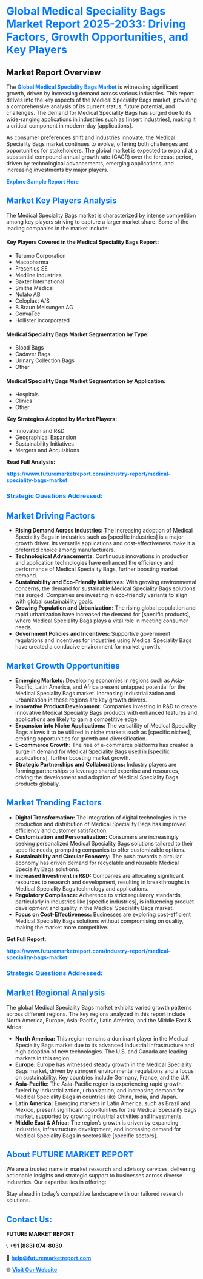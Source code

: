 <h1 style="color: #007BFF;">Global Medical Speciality Bags Market Report 2025-2033: Driving Factors, Growth Opportunities, and Key Players</h1>

<section id="overview">
<h2>Market Report Overview</h2>
<p>The <a href="https://www.futuremarketreport.com/industry-report/medical-speciality-bags-market" style="color: #007BFF; text-decoration: none;"><strong>Global Medical Speciality Bags Market</strong></a> is witnessing significant growth, driven by increasing demand across various industries. This report delves into the key aspects of the Medical Speciality Bags market, providing a comprehensive analysis of its current status, future potential, and challenges. The demand for Medical Speciality Bags has surged due to its wide-ranging applications in industries such as [insert industries], making it a critical component in modern-day [applications].</p>
<p>As consumer preferences shift and industries innovate, the Medical Speciality Bags market continues to evolve, offering both challenges and opportunities for stakeholders. The global market is expected to expand at a substantial compound annual growth rate (CAGR) over the forecast period, driven by technological advancements, emerging applications, and increasing investments by major players.</p>
</section>

<section id="overview">
<p><a href="https://www.futuremarketreport.com/request-sample/reportId=92861" style="color: #007BFF; text-decoration: none;"><strong>Explore Sample Report Here</strong></a></p>
</section>

<section id="key-players">
<h2 style="color: #007BFF;">Market Key Players Analysis</h2>
<p>The Medical Speciality Bags market is characterized by intense competition among key players striving to capture a larger market share. Some of the leading companies in the market include:</p>
<h4>Key Players Covered in the Medical Speciality Bags Report:</h4>
<ul><li>Terumo Corporation</li><li>Macopharma</li><li>Fresenius SE</li><li>Medline Industries</li><li>Baxter International</li><li>Smiths Medical</li><li>Nolato AB</li><li>Coloplast A/S</li><li>B.Braun Melsungen AG</li><li>ConvaTec</li><li>Hollister Incorporated</li></ul>
<h4>Medical Speciality Bags Market Segmentation by Type:</h4>
<ul><li>Blood Bags</li><li>Cadaver Bags</li><li>Urinary Collection Bags</li><li>Other</li></ul>

<h4>Medical Speciality Bags Market Segmentation by Application:</h4>
<ul><li>Hospitals</li><li>Clinics</li><li>Other</li></ul>
<p><strong>Key Strategies Adopted by Market Players:</strong></p>
<ul>
<li>Innovation and R&D</li>
<li>Geographical Expansion</li>
<li>Sustainability Initiatives</li>
<li>Mergers and Acquisitions</li>
</ul>
</section>

<section>
<p><strong>Read Full Analysis: </strong></p><a href="https://www.futuremarketreport.com/industry-report/medical-speciality-bags-market" style="color: #007BFF; text-decoration: none;"><strong>https://www.futuremarketreport.com/industry-report/medical-speciality-bags-market</strong></a>
<h3 style="color: #007BFF;">Strategic Questions Addressed:</h3>
</section>

<section id="driving-factors">
<h2 style="color: #007BFF;">Market Driving Factors</h2>
<ul>
<li><strong>Rising Demand Across Industries:</strong> The increasing adoption of Medical Speciality Bags in industries such as [specific industries] is a major growth driver. Its versatile applications and cost-effectiveness make it a preferred choice among manufacturers.</li>
<li><strong>Technological Advancements:</strong> Continuous innovations in production and application technologies have enhanced the efficiency and performance of Medical Speciality Bags, further boosting market demand.</li>
<li><strong>Sustainability and Eco-Friendly Initiatives:</strong> With growing environmental concerns, the demand for sustainable Medical Speciality Bags solutions has surged. Companies are investing in eco-friendly variants to align with global sustainability goals.</li>
<li><strong>Growing Population and Urbanization:</strong> The rising global population and rapid urbanization have increased the demand for [specific products], where Medical Speciality Bags plays a vital role in meeting consumer needs.</li>
<li><strong>Government Policies and Incentives:</strong> Supportive government regulations and incentives for industries using Medical Speciality Bags have created a conducive environment for market growth.</li>
</ul>
</section>

<section id="growth-opportunities">
<h2 style="color: #007BFF;">Market Growth Opportunities</h2>
<ul>
<li><strong>Emerging Markets:</strong> Developing economies in regions such as Asia-Pacific, Latin America, and Africa present untapped potential for the Medical Speciality Bags market. Increasing industrialization and urbanization in these regions are key growth drivers.</li>
<li><strong>Innovative Product Development:</strong> Companies investing in R&D to create innovative Medical Speciality Bags products with enhanced features and applications are likely to gain a competitive edge.</li>
<li><strong>Expansion into Niche Applications:</strong> The versatility of Medical Speciality Bags allows it to be utilized in niche markets such as [specific niches], creating opportunities for growth and diversification.</li>
<li><strong>E-commerce Growth:</strong> The rise of e-commerce platforms has created a surge in demand for Medical Speciality Bags used in [specific applications], further boosting market growth.</li>
<li><strong>Strategic Partnerships and Collaborations:</strong> Industry players are forming partnerships to leverage shared expertise and resources, driving the development and adoption of Medical Speciality Bags products globally.</li>
</ul>
</section>

<section id="trending-factors">
<h2 style="color: #007BFF;">Market Trending Factors</h2>
<ul>
<li><strong>Digital Transformation:</strong> The integration of digital technologies in the production and distribution of Medical Speciality Bags has improved efficiency and customer satisfaction.</li>
<li><strong>Customization and Personalization:</strong> Consumers are increasingly seeking personalized Medical Speciality Bags solutions tailored to their specific needs, prompting companies to offer customizable options.</li>
<li><strong>Sustainability and Circular Economy:</strong> The push towards a circular economy has driven demand for recyclable and reusable Medical Speciality Bags solutions.</li>
<li><strong>Increased Investment in R&D:</strong> Companies are allocating significant resources to research and development, resulting in breakthroughs in Medical Speciality Bags technology and applications.</li>
<li><strong>Regulatory Compliance:</strong> Adherence to strict regulatory standards, particularly in industries like [specific industries], is influencing product development and quality in the Medical Speciality Bags market.</li>
<li><strong>Focus on Cost-Effectiveness:</strong> Businesses are exploring cost-efficient Medical Speciality Bags solutions without compromising on quality, making the market more competitive.</li>
</ul>
</section>

<section>
<p><strong>Get Full Report: </strong></p><a href="https://www.futuremarketreport.com/industry-report/medical-speciality-bags-market" style="color: #007BFF; text-decoration: none;"><strong>https://www.futuremarketreport.com/industry-report/medical-speciality-bags-market</strong></a>
<h3 style="color: #007BFF;">Strategic Questions Addressed:</h3>
</section>


<section id="regional-analysis">
<h2 style="color: #007BFF;">Market Regional Analysis</h2>
<p>The global Medical Speciality Bags market exhibits varied growth patterns across different regions. The key regions analyzed in this report include North America, Europe, Asia-Pacific, Latin America, and the Middle East & Africa:</p>
<ul>
<li><strong>North America:</strong> This region remains a dominant player in the Medical Speciality Bags market due to its advanced industrial infrastructure and high adoption of new technologies. The U.S. and Canada are leading markets in this region.</li>
<li><strong>Europe:</strong> Europe has witnessed steady growth in the Medical Speciality Bags market, driven by stringent environmental regulations and a focus on sustainability. Key countries include Germany, France, and the U.K.</li>
<li><strong>Asia-Pacific:</strong> The Asia-Pacific region is experiencing rapid growth, fueled by industrialization, urbanization, and increasing demand for Medical Speciality Bags in countries like China, India, and Japan.</li>
<li><strong>Latin America:</strong> Emerging markets in Latin America, such as Brazil and Mexico, present significant opportunities for the Medical Speciality Bags market, supported by growing industrial activities and investments.</li>
<li><strong>Middle East & Africa:</strong> The region’s growth is driven by expanding industries, infrastructure development, and increasing demand for Medical Speciality Bags in sectors like [specific sectors].</li>
</ul>
</section>

<footer>
<h2 style="color: #007BFF;">About FUTURE MARKET REPORT</h2>
<p>We are a trusted name in market research and advisory services, delivering actionable insights and strategic support to businesses across diverse industries. Our expertise lies in offering:</p>

<p>Stay ahead in today’s competitive landscape with our tailored research solutions.</p>

<h2 style="color: #007BFF;">Contact Us:</h2>
<p><strong>FUTURE MARKET REPORT</strong></p>
<p>📞 <strong>+91 (883) 074-8030</strong></p>
<p>📧 <strong><a href="mailto:help@futuremarketreport.com" style="color: #007BFF;">help@futuremarketreport.com</a></strong></p>
<p>🌐 <strong><a href="https://www.futuremarketreport.com/" style="color: #007BFF;">Visit Our Website</a></strong></p>
</footer>